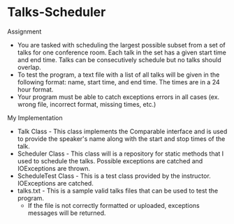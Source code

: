 # Talks-Scheduler
Assignment
* You are tasked with scheduling the largest possible subset from a set of talks for one conference room. Each talk in the set has a given start time and end time. Talks can be consecutively schedule but no talks should overlap. 
* To test the program, a text file with a list of all talks will be given in the following format: name, start time, and end time. The times are in a 24 hour format. 
* Your program must be able to catch exceptions errors in all cases (ex. wrong file, incorrect format, missing times, etc.)

My Implementation 
* Talk Class - This class implements the Comparable interface and is used to provide the speaker's name along with the start and stop times of the talk.
* Scheduler Class - This class will is a repository for static methods that I used to schedule the talks. Possible exceptions are catched and IOExceptions are thrown. 
* ScheduleTest Class - This is a test class provided by the instructor. IOExceptions are catched. 
* talks.txt - This is a sample valid talks files that can be used to test the program. 
  - If the file is not correctly formatted or uploaded, exceptions messages will be returned. 

